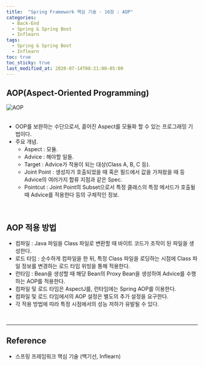 ```yaml
---
title:  "Spring Framework 핵심 기술 - 16장 : AOP"
categories:
  - Back-End
  - Spring & Spring Boot
  - Inflearn
tags:
  - Spring & Spring Boot
  - Inflearn
toc: true
toc_sticky: true
last_modified_at: 2020-07-14T08:21:00-05:00
---
```


## AOP(Aspect-Oriented Programming)

![AOP](https://user-images.githubusercontent.com/56240505/80103754-60068600-85b0-11ea-9cd7-673db96e6c32.png)<br><br>

*	OOP를 보완하는 수단으로서, 흩어진 Aspect를 모듈화 할 수 있는 프로그래밍 기법이다.
* 주요 개념.
	* Aspect : 모듈.
	* Advice : 해야할 일들.
	* Target : Advice가 적용이 되는 대상(Class A, B, C 등).
	* Joint Point : 생성자가 호출되었을 때 혹은 필드에서 값을 가져왔을 때 등 Advice의 여러가지 합류 지점과 같은 Spec.
	* Pointcut : Joint Point의 Subset으로서 특정 클래스의 특정 메서드가 호출될 때 Advice를 적용한다 등의 구체적인 정보.

<br>

## AOP 적용 방법

* 컴파일 : Java 파일을 Class 파일로 변환할 때 바이트 코드가 조작이 된 파일을 생성한다.
* 로드 타임 : 순수하게 컴파일을 한 뒤, 특정 Class 파일을 로딩하는 시점에 Class 파일 정보를 변경하는 로드 타임 위빙을 통해 적용한다.
* 런타임 : Bean을 생성할 때 해당 Bean의 Proxy Bean을 생성하여 Advice를 수행하는 AOP를 적용한다.
* 컴파일 및 로드 타임은 AspectJ를, 런타임에는 Spring AOP를 이용한다.
* 컴파일 및 로드 타임에서의 AOP 설정은 별도의 추가 설정을 요구한다.
* 각 적용 방법에 따라 특정 시점에서의 성능 저하가 유발될 수 있다.

<br>

---

## Reference

*	스프링 프레임워크 핵심 기술 (백기선, Inflearn)
